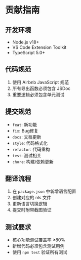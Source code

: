 # 贡献指南

## 开发环境
- Node.js v18+
- VS Code Extension Toolkit
- TypeScript 5.0+

## 代码规范
1. 使用 Airbnb JavaScript 规范
2. 所有导出函数必须包含 JSDoc
3. 重要逻辑必须包含单元测试

## 提交规范
- `feat`: 新功能
- `fix`: Bug修复
- `docs`: 文档更新
- `style`: 代码格式化
- `refactor`: 代码重构
- `test`: 测试相关
- `chore`: 构建/依赖更新

## 翻译流程
1. 在 `package.json` 中新增语言配置
2. 创建对应的 nls 文件
3. 更新语言切换逻辑
4. 提交时附带截图验证

## 测试要求
- 核心功能测试覆盖率 ≥80%
- 新增代码必须包含测试用例
- 使用 `npm test` 验证所有测试